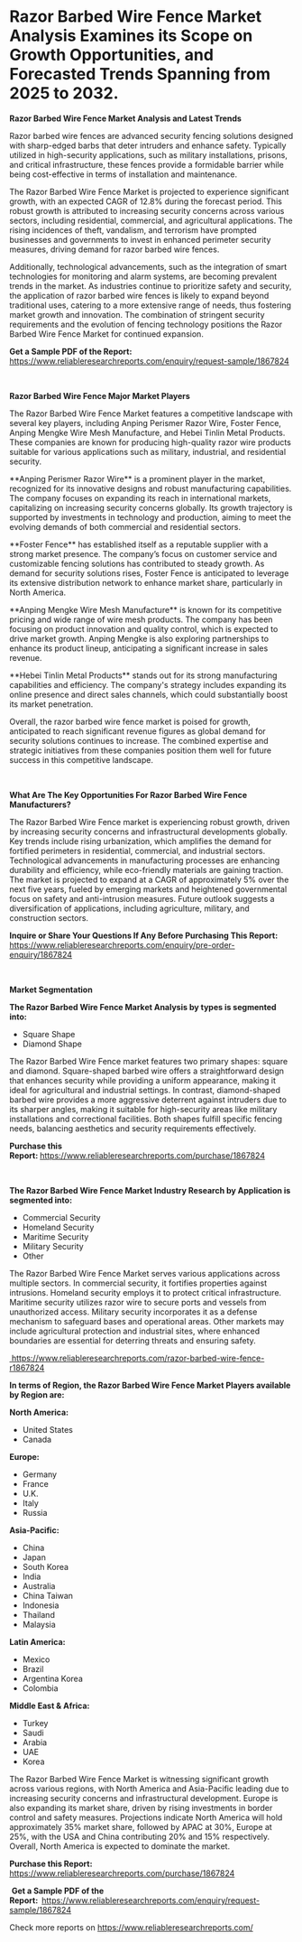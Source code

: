 <p><h1>Razor Barbed Wire Fence Market Analysis Examines its Scope on Growth Opportunities, and Forecasted Trends Spanning from 2025 to 2032.</h1></p><p><strong>Razor Barbed Wire Fence Market Analysis and Latest Trends</strong></p>
<p><p>Razor barbed wire fences are advanced security fencing solutions designed with sharp-edged barbs that deter intruders and enhance safety. Typically utilized in high-security applications, such as military installations, prisons, and critical infrastructure, these fences provide a formidable barrier while being cost-effective in terms of installation and maintenance.</p><p>The Razor Barbed Wire Fence Market is projected to experience significant growth, with an expected CAGR of 12.8% during the forecast period. This robust growth is attributed to increasing security concerns across various sectors, including residential, commercial, and agricultural applications. The rising incidences of theft, vandalism, and terrorism have prompted businesses and governments to invest in enhanced perimeter security measures, driving demand for razor barbed wire fences.</p><p>Additionally, technological advancements, such as the integration of smart technologies for monitoring and alarm systems, are becoming prevalent trends in the market. As industries continue to prioritize safety and security, the application of razor barbed wire fences is likely to expand beyond traditional uses, catering to a more extensive range of needs, thus fostering market growth and innovation. The combination of stringent security requirements and the evolution of fencing technology positions the Razor Barbed Wire Fence Market for continued expansion.</p></p>
<p><strong>Get a Sample PDF of the Report:&nbsp;</strong> <a href="https://www.reliableresearchreports.com/enquiry/request-sample/1867824?utm_campaign=40&utm_medium=2&utm_source=Github&utm_content=ia&utm_term=30012025&utm_id=razor-barbed-wire-fence">https://www.reliableresearchreports.com/enquiry/request-sample/1867824</a></p>
<p>&nbsp;</p>
<p><strong>Razor Barbed Wire Fence Major Market Players</strong></p>
<p><p>The Razor Barbed Wire Fence Market features a competitive landscape with several key players, including Anping Perismer Razor Wire, Foster Fence, Anping Mengke Wire Mesh Manufacture, and Hebei Tinlin Metal Products. These companies are known for producing high-quality razor wire products suitable for various applications such as military, industrial, and residential security.</p><p>**Anping Perismer Razor Wire** is a prominent player in the market, recognized for its innovative designs and robust manufacturing capabilities. The company focuses on expanding its reach in international markets, capitalizing on increasing security concerns globally. Its growth trajectory is supported by investments in technology and production, aiming to meet the evolving demands of both commercial and residential sectors.</p><p>**Foster Fence** has established itself as a reputable supplier with a strong market presence. The company’s focus on customer service and customizable fencing solutions has contributed to steady growth. As demand for security solutions rises, Foster Fence is anticipated to leverage its extensive distribution network to enhance market share, particularly in North America.</p><p>**Anping Mengke Wire Mesh Manufacture** is known for its competitive pricing and wide range of wire mesh products. The company has been focusing on product innovation and quality control, which is expected to drive market growth. Anping Mengke is also exploring partnerships to enhance its product lineup, anticipating a significant increase in sales revenue.</p><p>**Hebei Tinlin Metal Products** stands out for its strong manufacturing capabilities and efficiency. The company's strategy includes expanding its online presence and direct sales channels, which could substantially boost its market penetration.</p><p>Overall, the razor barbed wire fence market is poised for growth, anticipated to reach significant revenue figures as global demand for security solutions continues to increase. The combined expertise and strategic initiatives from these companies position them well for future success in this competitive landscape.</p></p>
<p>&nbsp;</p>
<p><strong>What Are The Key Opportunities For Razor Barbed Wire Fence Manufacturers?</strong></p>
<p><p>The Razor Barbed Wire Fence market is experiencing robust growth, driven by increasing security concerns and infrastructural developments globally. Key trends include rising urbanization, which amplifies the demand for fortified perimeters in residential, commercial, and industrial sectors. Technological advancements in manufacturing processes are enhancing durability and efficiency, while eco-friendly materials are gaining traction. The market is projected to expand at a CAGR of approximately 5% over the next five years, fueled by emerging markets and heightened governmental focus on safety and anti-intrusion measures. Future outlook suggests a diversification of applications, including agriculture, military, and construction sectors.</p></p>
<p><strong>Inquire or Share Your Questions If Any Before Purchasing This Report:</strong> <a href="https://www.reliableresearchreports.com/enquiry/pre-order-enquiry/1867824?utm_campaign=40&utm_medium=2&utm_source=Github&utm_content=ia&utm_term=30012025&utm_id=razor-barbed-wire-fence">https://www.reliableresearchreports.com/enquiry/pre-order-enquiry/1867824</a></p>
<p>&nbsp;</p>
<p><strong>Market Segmentation</strong></p>
<p><strong>The Razor Barbed Wire Fence Market Analysis by types is segmented into:</strong></p>
<p><ul><li>Square Shape</li><li>Diamond Shape</li></ul></p>
<p><p>The Razor Barbed Wire Fence market features two primary shapes: square and diamond. Square-shaped barbed wire offers a straightforward design that enhances security while providing a uniform appearance, making it ideal for agricultural and industrial settings. In contrast, diamond-shaped barbed wire provides a more aggressive deterrent against intruders due to its sharper angles, making it suitable for high-security areas like military installations and correctional facilities. Both shapes fulfill specific fencing needs, balancing aesthetics and security requirements effectively.</p></p>
<p><strong>Purchase this Report:&nbsp;</strong><a href="https://www.reliableresearchreports.com/purchase/1867824?utm_campaign=40&utm_medium=2&utm_source=Github&utm_content=ia&utm_term=30012025&utm_id=razor-barbed-wire-fence">https://www.reliableresearchreports.com/purchase/1867824</a></p>
<p>&nbsp;</p>
<p><strong>The Razor Barbed Wire Fence Market Industry Research by Application is segmented into:</strong></p>
<p><ul><li>Commercial Security</li><li>Homeland Security</li><li>Maritime Security</li><li>Military Security</li><li>Other</li></ul></p>
<p><p>The Razor Barbed Wire Fence Market serves various applications across multiple sectors. In commercial security, it fortifies properties against intrusions. Homeland security employs it to protect critical infrastructure. Maritime security utilizes razor wire to secure ports and vessels from unauthorized access. Military security incorporates it as a defense mechanism to safeguard bases and operational areas. Other markets may include agricultural protection and industrial sites, where enhanced boundaries are essential for deterring threats and ensuring safety.</p></p>
<p><a href="https://www.reliableresearchreports.com/razor-barbed-wire-fence-r1867824?utm_campaign=40&utm_medium=2&utm_source=Github&utm_content=ia&utm_term=30012025&utm_id=razor-barbed-wire-fence">&nbsp;https://www.reliableresearchreports.com/razor-barbed-wire-fence-r1867824</a></p>
<p><strong>In terms of Region, the Razor Barbed Wire Fence Market Players available by Region are:</strong></p>
<p>
    <p> <strong> North America: </strong>
        <ul>
            <li>United States</li>
            <li>Canada</li>
        </ul>
        </p> 
    <p> <strong> Europe: </strong>
        <ul>
            <li>Germany</li>
            <li>France</li>
            <li>U.K.</li>
            <li>Italy</li>
            <li>Russia</li>
        </ul>
        </p> 
    <p> <strong> Asia-Pacific: </strong>
        <ul>
            <li>China</li>
            <li>Japan</li>
            <li>South Korea</li>
            <li>India</li>
            <li>Australia</li>
            <li>China Taiwan</li>
            <li>Indonesia</li>
            <li>Thailand</li>
            <li>Malaysia</li>
        </ul>
        </p> 
    <p> <strong> Latin America: </strong>
        <ul>
            <li>Mexico</li>
            <li>Brazil</li>
            <li>Argentina Korea</li>
            <li>Colombia</li>
        </ul>
        </p> 
    <p> <strong> Middle East & Africa: </strong>
        <ul>
            <li>Turkey</li>
            <li>Saudi</li>
            <li>Arabia</li>
            <li>UAE</li>
            <li>Korea</li>
        </ul>
    </p>
    </p>
<p><p>The Razor Barbed Wire Fence Market is witnessing significant growth across various regions, with North America and Asia-Pacific leading due to increasing security concerns and infrastructural development. Europe is also expanding its market share, driven by rising investments in border control and safety measures. Projections indicate North America will hold approximately 35% market share, followed by APAC at 30%, Europe at 25%, with the USA and China contributing 20% and 15% respectively. Overall, North America is expected to dominate the market.</p></p>
<p><strong>Purchase this Report: </strong><a href="https://www.reliableresearchreports.com/purchase/1867824?utm_campaign=40&utm_medium=2&utm_source=Github&utm_content=ia&utm_term=30012025&utm_id=razor-barbed-wire-fence">https://www.reliableresearchreports.com/purchase/1867824</a></p>
<p>&nbsp;<strong>Get a Sample PDF of the Report:&nbsp;&nbsp;</strong><a href="https://www.reliableresearchreports.com/enquiry/request-sample/1867824?utm_campaign=40&utm_medium=2&utm_source=Github&utm_content=ia&utm_term=30012025&utm_id=razor-barbed-wire-fence">https://www.reliableresearchreports.com/enquiry/request-sample/1867824</a></p>
<p><strong></strong></p>
<p>Check more reports on <a href="https://www.reliableresearchreports.com/?utm_campaign=40&utm_medium=2&utm_source=Github&utm_content=ia&utm_term=30012025&utm_id=razor-barbed-wire-fence">https://www.reliableresearchreports.com/</a></p>